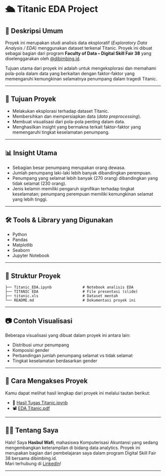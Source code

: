 # 🛳️ Titanic EDA Project

## 📌 Deskripsi Umum  
Proyek ini merupakan studi analisis data eksploratif (*Exploratory Data Analysis / EDA*) menggunakan dataset terkenal Titanic. Proyek ini dibuat sebagai bagian dari program **Faculty of Data – Digital Skill Fair 38** yang diselenggarakan oleh [@dibimbing.id](https://dibimbing.id).  

Tujuan utama dari proyek ini adalah untuk mengeksplorasi dan memahami pola-pola dalam data yang berkaitan dengan faktor-faktor yang memengaruhi kemungkinan selamatnya penumpang dalam tragedi Titanic.

---

## 🎯 Tujuan Proyek  
- Melakukan eksplorasi terhadap dataset Titanic.  
- Membersihkan dan mempersiapkan data (*data preprocessing*).  
- Membuat visualisasi dari pola-pola penting dalam data.  
- Menghasilkan insight yang bermakna terkait faktor-faktor yang memengaruhi tingkat keselamatan penumpang.  

---

## 📊 Insight Utama  
- Sebagian besar penumpang merupakan orang dewasa.  
- Jumlah penumpang laki-laki lebih banyak dibandingkan perempuan.  
- Penumpang yang selamat lebih banyak (270 orang) dibandingkan yang tidak selamat (230 orang).  
- Jenis kelamin memiliki pengaruh signifikan terhadap tingkat keselamatan; penumpang perempuan memiliki kemungkinan selamat yang lebih tinggi.  


---

## 🛠️ Tools & Library yang Digunakan  
- Python  
- Pandas  
- Matplotlib  
- Seaborn  
- Jupyter Notebook  

---

## 📁 Struktur Proyek  
```
├── Titanic_EDA.ipynb              # Notebook analisis EDA
├── TITANIC EDA                    # File presentasi (slide)
├── titanic.xls                    # Dataset mentah
└── README.md                      # Dokumentasi proyek ini
```

---

## 📷 Contoh Visualisasi  
Beberapa visualisasi yang dibuat dalam proyek ini antara lain:  
- Distribusi umur penumpang  
- Komposisi gender  
- Perbandingan jumlah penumpang selamat vs tidak selamat  
- Tingkat keselamatan berdasarkan gender  


---

## 📄 Cara Mengakses Proyek  
Kamu dapat melihat hasil lengkap dari proyek ini melalui tautan berikut:  
- 📘 [Hasil Tugas Titanic.ipynb](#)  
- 📽️ [EDA Titanic.pdf](#)  

---

## 🙋‍♂️ Tentang Saya  
Halo! Saya **Hasbul Wafi**, mahasiswa Komputerisasi Akuntansi yang sedang mengembangkan keterampilan di bidang data analytics. Proyek ini merupakan bagian dari pembelajaran saya dalam program Digital Skill Fair 38 bersama dibimbing.id.  
Mari terhubung di [LinkedIn](#)!

---

